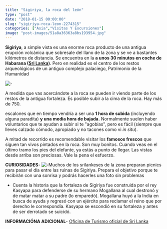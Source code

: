 ```yaml
---
title: "Sigiriya, la roca del león"
type: "post"
date: "2018-01-15 00:00:00"
slug: "sigiriya-roca-leon-2274315"
categories: ["Asia","Visitas Y Excursiones"]
image: "post-images/51a8a36363a8bs193954.jpg"
---
```


 **Sigiriya**, a simple vista es una enorme roca producto de una antigua erupción volcánica que sobresale del llano de la zona y se ve a bastantes kilómetros de distancia. Se encuentra en la **a unos 30 minutos en coche de Habarana ([Sri Lanka](http://www.missviajes.com/ruta-sri-lanka-2267334/))**. Pero en realidad es el centro de los restos arqueológicos de un antiguo complejo palaciego, Patrimonio de la Humanidad  
  
![ - ](post-images/51a8a36363a8bs193954.jpg "Sigiriya by missviajes")  
  
A medida que vas acercándote a la roca se pueden ir viendo parte de los restos de la antigua fortaleza. Es posible subir a la cima de la roca. Hay más de 750.  
  
escalones que en tiempo vendría a ser una **1 hora de subida** (incluyendo alguna paradita) **y una media hora de bajada.** Normalmente suelen haber voluntarios que te ayudan a subir si te "agobias", pero es fácil (siempre que lleves calzado cómodo, apropiado y no tacones como vi *in situ*).  
  
A mitad de recorrido es recomendable visitar los **famosos frescos** que siguen tan vivos pintados en la roca. Son muy bonitos. Cuando veas en el último tramo los pies del elefante, ya estás a punto de llegar. Las vistas desde arriba son preciosas. Vale la pena el esfuerzo.  
  
**CURIOSIDADES**- ![ - ](post-images/51a8a340b664ds139767.jpg "frescos de Sigiriya by missviajes")Muchos de los srilankeses de la zona preparan picnics para pasar el día entre las ruinas de Sigiriya. Prepara el objetivo porque te recibirán con una sonrisa y podrás hacerles una foto sin problemas
- Cuenta la historia que la fortaleza de Sigiriya fue construida por el rey Kasyapa para defenderse de su hermano Mogallana al cual destronó y de matar matar a su padre (lo emparedó). Mogallana huyó a la India en busca de ayuda y regresó con un ejército para reclamar el reino que por derecho le correspondía. Kasyapa se escondió en su fortaleza y antes de ser derrotado se suicidó.

**INFORMACIÓNA ADICIONAL**- [Oficina de Turismo oficial de Sri Lanka](http://www.srilanka.travel/)